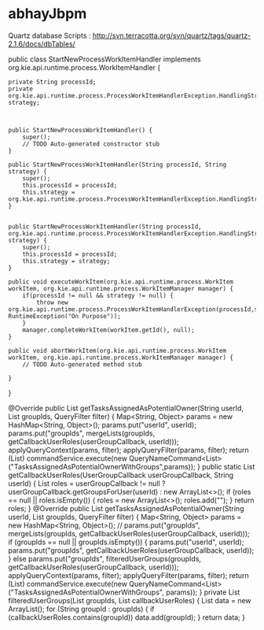 # abhayJbpm

Quartz database Scripts : http://svn.terracotta.org/svn/quartz/tags/quartz-2.1.6/docs/dbTables/









public class StartNewProcessWorkItemHandler implements org.kie.api.runtime.process.WorkItemHandler	{

	private String processId;
	private org.kie.api.runtime.process.ProcessWorkItemHandlerException.HandlingStrategy strategy;
	
	

	public StartNewProcessWorkItemHandler() {
		super();
		// TODO Auto-generated constructor stub
	}

	public StartNewProcessWorkItemHandler(String processId, String strategy) {
		super();
		this.processId = processId;
		this.strategy = org.kie.api.runtime.process.ProcessWorkItemHandlerException.HandlingStrategy.valueOf(strategy);
	}
	

	public StartNewProcessWorkItemHandler(String processId, org.kie.api.runtime.process.ProcessWorkItemHandlerException.HandlingStrategy strategy) {
		super();
		this.processId = processId;
		this.strategy = strategy;
	}

	public void executeWorkItem(org.kie.api.runtime.process.WorkItem workItem, org.kie.api.runtime.process.WorkItemManager manager) {
		if(processId != null && strategy != null) {
			throw new org.kie.api.runtime.process.ProcessWorkItemHandlerException(processId,strategy,new RuntimeException("On Purpose"));
		}
		manager.completeWorkItem(workItem.getId(), null);
	}

	public void abortWorkItem(org.kie.api.runtime.process.WorkItem workItem, org.kie.api.runtime.process.WorkItemManager manager) {
		// TODO Auto-generated method stub
		
	}
}


@Override
	public List<TaskSummary> getTasksAssignedAsPotentialOwner(String userId, List<String> groupIds, QueryFilter filter) {
	    Map<String, Object> params = new HashMap<String, Object>();
        params.put("userId", userId);        
        params.put("groupIds", mergeLists(groupIds, getCallbackUserRoles(userGroupCallback, userId)));
        applyQueryContext(params, filter);
        applyQueryFilter(params, filter);
        return (List<TaskSummary>) commandService.execute(new QueryNameCommand<List<TaskSummary>>	("TasksAssignedAsPotentialOwnerWithGroups",params));
	}
    public static List<String> getCallbackUserRoles(UserGroupCallback userGroupCallback, String userId) {
		List<String> roles = userGroupCallback != null ? userGroupCallback.getGroupsForUser(userId) : new ArrayList<>();
		if (roles == null || roles.isEmpty()) {
			roles = new ArrayList<>();
			roles.add("");
		}
		return roles;
	}
	@Override
	public List<TaskSummary> getTasksAssignedAsPotentialOwner(String userId, List<String> groupIds,	QueryFilter filter) {
		Map<String, Object> params = new HashMap<String, Object>();
		// params.put("groupIds", mergeLists(groupIds, getCallbackUserRoles(userGroupCallback, userId)));
		if (groupIds == null || groupIds.isEmpty()) {
			params.put("userId", userId);
			params.put("groupIds", getCallbackUserRoles(userGroupCallback, userId));
		} else 
			params.put("groupIds", filteredUserGroups(groupIds, getCallbackUserRoles(userGroupCallback, userId)));
		applyQueryContext(params, filter);
		applyQueryFilter(params, filter);
		return (List<TaskSummary>) commandService.execute(new QueryNameCommand<List<TaskSummary>>("TasksAssignedAsPotentialOwnerWithGroups", params));
	}
	private List<String> filteredUserGroups(List<String> groupIds, List<String> callbackUserRoles) {
		List<String> data = new ArrayList<String>();
		for (String groupId : groupIds) {
			if (callbackUserRoles.contains(groupId))
				data.add(groupId);
		}
		return data;
	}
